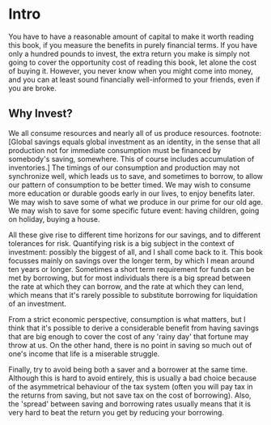 # Intro


You have to have a reasonable amount of capital to make it worth reading this book, if you measure the benefits in purely financial terms. If you have only a hundred pounds to invest, the extra return you make is simply not going to cover the opportunity cost of reading this book, let alone the cost of buying it. However, you never know when you might come into money, and you can at least sound financially well-informed to your friends, even if you are broke.

## Why Invest?

We all consume resources and nearly all of us produce resources. 
footnote:[Global savings equals global investment as an identity, in the sense that all production not for immediate consumption must be financed by somebody's saving, somewhere. This of course includes accumulation of inventories.]
The timings of our consumption and production may not synchronize well, which leads us to save, and sometimes to borrow, to allow our pattern of consumption to be better timed.
We may wish to consume more education or durable goods early in our lives, to enjoy benefits later.
We may wish to save some of what we produce in our prime for our old age.
We may wish to save for some specific future event: having children, going on holiday, buying a house.


All these give rise to different time horizons for our savings, and to different tolerances for risk.
Quantifying risk is a big subject in the context of investment: possibly the biggest of all, and I shall come back to it. This book focusses mainly on savings over the longer term, by which I mean around ten years or longer. Sometimes a short term requirement for funds can be met by borrowing, but for most individuals there is a big spread between the rate at which they can borrow, and the rate at which they can lend, which means that it's rarely possible to substitute borrowing for liquidation of an investment.

From a strict economic perspective, consumption is what matters, but I think that it's possible to derive a considerable benefit from having savings that are big enough to cover the cost of any 'rainy day' that fortune may throw at us. 
On the other hand, there is no point in saving so much out of one's income that life is a miserable struggle.

Finally, try to avoid being both a saver and a borrower at the same time. Although this is hard to avoid entirely, this is usually a bad choice because of the asymmetrical behaviour of the tax system (often you will pay tax in the returns from saving, but not save tax on the cost of borrowing). Also, the 'spread' between saving and borrowing rates usually means that it is very hard to beat the return you get by reducing your borrowing.


